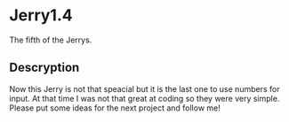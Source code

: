 # Jerry1.4
The fifth of the Jerrys.

## Descryption

Now this Jerry is not that speacial but it is the last one to use numbers for input. 
At that time I was not that great at coding so they were very simple.
Please put some ideas for the next project and follow me!

